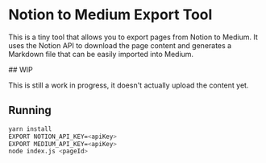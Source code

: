 # Notion to Medium Export Tool

This is a tiny tool that allows you to export pages from Notion to Medium. It uses the Notion API to download the page content and generates a Markdown file that can be easily imported into Medium.

## WIP

This is still a work in progress, it doesn't actually upload the content yet.

## Running

```sh
yarn install
EXPORT NOTION_API_KEY=<apiKey>
EXPORT MEDIUM_API_KEY=<apiKey>
node index.js <pageId>
```